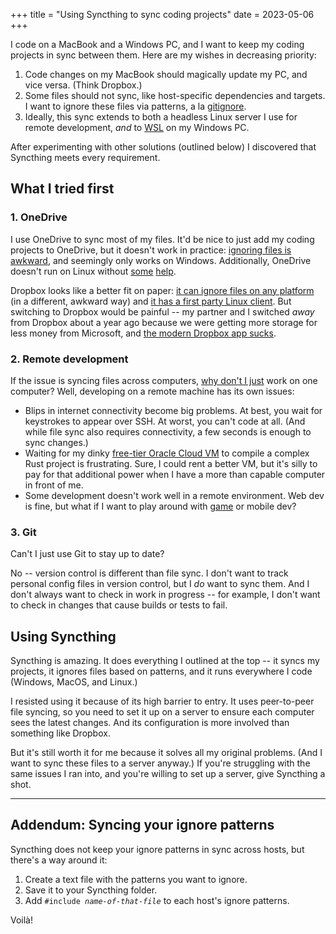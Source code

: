 +++
title = "Using Syncthing to sync coding projects"
date = 2023-05-06
+++

I code on a MacBook and a Windows PC, and I want to keep my coding projects in sync between them. Here are my wishes in decreasing priority:

 1. Code changes on my MacBook should magically update my PC, and vice versa. (Think Dropbox.)
 2. Some files should not sync, like host-specific dependencies and targets. I want to ignore these files via patterns, a la [gitignore](https://git-scm.com/docs/gitignore).
 3. Ideally, this sync extends to both a headless Linux server I use for remote development, _and_ to [WSL](/nixos-on-wsl/) on my Windows PC.

After experimenting with other solutions (outlined below) I discovered that Syncthing meets every requirement.

## What I tried first

### 1. OneDrive

I use OneDrive to sync most of my files. It'd be nice to just add my coding projects to OneDrive, but it doesn't work in practice: [ignoring files is awkward](https://superuser.com/a/1662761), and seemingly only works on Windows. Additionally, OneDrive doesn't run on Linux without [some](https://rclone.org/onedrive/) [help](https://github.com/abraunegg/onedrive).

Dropbox looks like a better fit on paper: [it can ignore files on any platform](https://help.dropbox.com/sync/ignored-files) (in a different, awkward way) and [it has a first party Linux client](https://www.dropbox.com/install-linux). But switching to Dropbox would be painful -- my partner and I switched _away_ from Dropbox about a year ago because we were getting more storage for less money from Microsoft, and [the modern Dropbox app sucks](https://daringfireball.net/linked/2019/06/13/dropbox-sucks).

### 2. Remote development

If the issue is syncing files across computers, [why don't I just](https://justsimply.dev/) work on one computer? Well, developing on a remote machine has its own issues:

- Blips in internet connectivity become big problems. At best, you wait for keystrokes to appear over SSH. At worst, you can't code at all. (And while file sync also requires connectivity, a few seconds is enough to sync changes.)
- Waiting for my dinky [free-tier Oracle Cloud VM](https://www.oracle.com/cloud/free/) to compile a complex Rust project is frustrating. Sure, I could rent a better VM, but it's silly to pay for that additional power when I have a more than capable computer in front of me.
- Some development doesn't work well in a remote environment. Web dev is fine, but what if I want to play around with [game](https://bevyengine.org/) or mobile dev?

### 3. Git

Can't I just use Git to stay up to date?

No -- version control is different than file sync. I don't want to track personal config files in version control, but I _do_ want to sync them. And I don't always want to check in work in progress -- for example, I don't want to check in changes that cause builds or tests to fail.

## Using Syncthing

Syncthing is amazing. It does everything I outlined at the top -- it syncs my projects, it ignores files based on patterns, and it runs everywhere I code (Windows, MacOS, and Linux.)

I resisted using it because of its high barrier to entry. It uses peer-to-peer file syncing, so you need to set it up on a server to ensure each computer sees the latest changes. And its configuration is more involved than something like Dropbox.

But it's still worth it for me because it solves all my original problems. (And I want to sync these files to a server anyway.) If you're struggling with the same issues I ran into, and you're willing to set up a server, give Syncthing a shot.

* * *

## Addendum: Syncing your ignore patterns

Syncthing does not keep your ignore patterns in sync across hosts, but there's a way around it:

 1. Create a text file with the patterns you want to ignore.
 2. Save it to your Syncthing folder.
 3. Add <code>#include _name-of-that-file_</code> to each host's ignore patterns.

Voilà!
